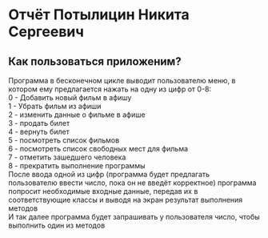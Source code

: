 # Отчёт Потылицин Никита Сергеевич
## Как пользоваться приложеним?
Программа в бесконечном цикле выводит пользователю меню, в котором ему предлагается нажать на одну из цифр от 0-8:    
0 - Добавить новый фильм в афишу  
1 - Убрать фильм из афиши  
2 - изменить данные о фильме в афише  
3 - продать билет  
4 - вернуть билет  
5 - посмотреть список фильмов  
6 - посмотреть список свободных мест для фильма  
7 - отметить зашедшего человека  
8 - прекратить выполнение программы  
После ввода одной из цифр (программа будет предлагать пользователю ввести число, пока он не введёт корректное) программа попросит необходимые входные данные, передав их в соответствующие классы и выводя на экран результат выполнения методов  
И так далее программа будет запрашивать у пользователя число, чтобы выполнить один из методов
